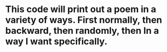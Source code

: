 # This code will print out a poem in a variety of ways. First normally, then backward, then randomly, then In a way I want specifically.